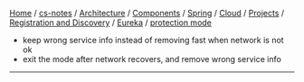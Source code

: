 [Home](https://mengxianbin.github.io) /
[cs-notes](https://mengxianbin.github.io/cs-notes/site) /
[Architecture](https://mengxianbin.github.io/cs-notes/site/Architecture) /
[Components](https://mengxianbin.github.io/cs-notes/site/Architecture/Components) /
[Spring](https://mengxianbin.github.io/cs-notes/site/Architecture/Components/Spring) /
[Cloud](https://mengxianbin.github.io/cs-notes/site/Architecture/Components/Spring/Cloud) /
[Projects](https://mengxianbin.github.io/cs-notes/site/Architecture/Components/Spring/Cloud/Projects) /
[Registration and Discovery](https://mengxianbin.github.io/cs-notes/site/Architecture/Components/Spring/Cloud/Projects/Registration%20and%20Discovery) /
[Eureka](https://mengxianbin.github.io/cs-notes/site/Architecture/Components/Spring/Cloud/Projects/Registration%20and%20Discovery/Eureka) /
[protection mode](https://mengxianbin.github.io/cs-notes/site/Architecture/Components/Spring/Cloud/Projects/Registration%20and%20Discovery/Eureka/protection%20mode)

* keep wrong service info instead of removing fast when network is not ok
* exit the mode after network recovers, and remove wrong service info

---
